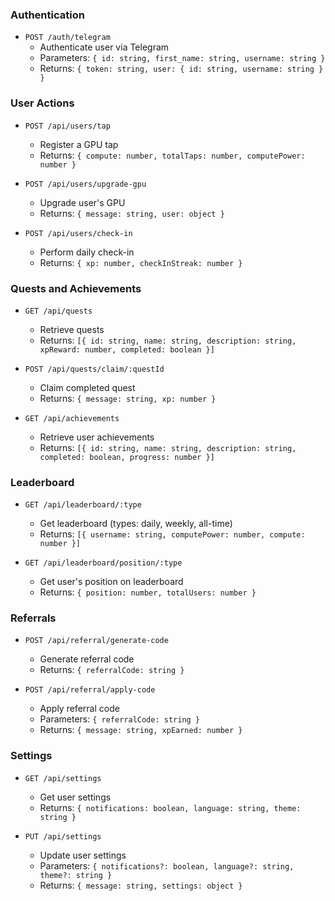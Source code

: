 
### Authentication
- `POST /auth/telegram`
  - Authenticate user via Telegram
  - Parameters: `{ id: string, first_name: string, username: string }`
  - Returns: `{ token: string, user: { id: string, username: string } }`

### User Actions
- `POST /api/users/tap`
  - Register a GPU tap
  - Returns: `{ compute: number, totalTaps: number, computePower: number }`

- `POST /api/users/upgrade-gpu`
  - Upgrade user's GPU
  - Returns: `{ message: string, user: object }`

- `POST /api/users/check-in`
  - Perform daily check-in
  - Returns: `{ xp: number, checkInStreak: number }`

### Quests and Achievements
- `GET /api/quests`
  - Retrieve  quests
  - Returns: `[{ id: string, name: string, description: string, xpReward: number, completed: boolean }]`

- `POST /api/quests/claim/:questId`
  - Claim completed quest
  - Returns: `{ message: string, xp: number }`

- `GET /api/achievements`
  - Retrieve user achievements
  - Returns: `[{ id: string, name: string, description: string, completed: boolean, progress: number }]`

### Leaderboard
- `GET /api/leaderboard/:type`
  - Get leaderboard (types: daily, weekly, all-time)
  - Returns: `[{ username: string, computePower: number, compute: number }]`

- `GET /api/leaderboard/position/:type`
  - Get user's position on leaderboard
  - Returns: `{ position: number, totalUsers: number }`

### Referrals
- `POST /api/referral/generate-code`
  - Generate referral code
  - Returns: `{ referralCode: string }`

- `POST /api/referral/apply-code`
  - Apply referral code
  - Parameters: `{ referralCode: string }`
  - Returns: `{ message: string, xpEarned: number }`

### Settings
- `GET /api/settings`
  - Get user settings
  - Returns: `{ notifications: boolean, language: string, theme: string }`

- `PUT /api/settings`
  - Update user settings
  - Parameters: `{ notifications?: boolean, language?: string, theme?: string }`
  - Returns: `{ message: string, settings: object }`

